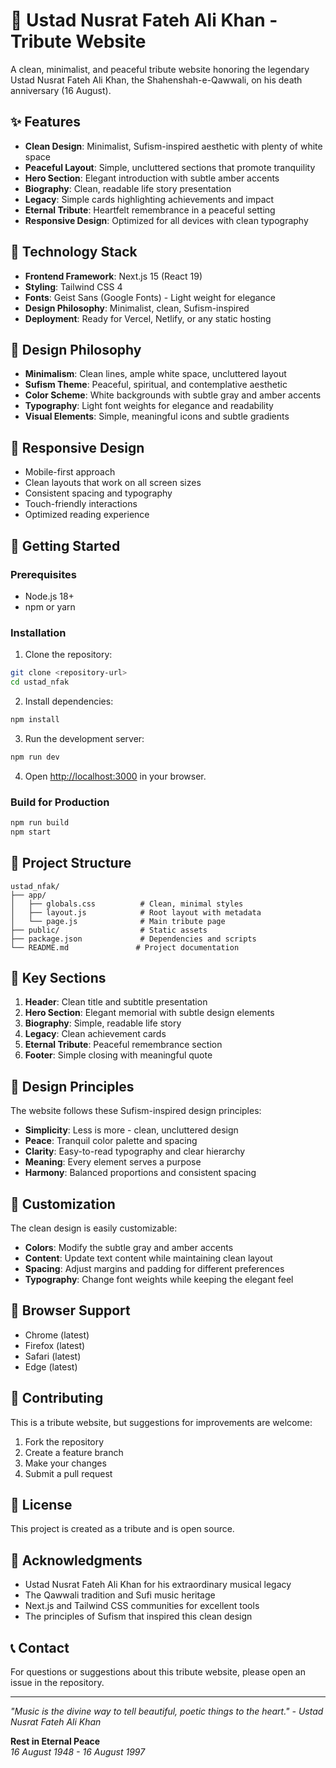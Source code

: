 # 🎵 Ustad Nusrat Fateh Ali Khan - Tribute Website

A clean, minimalist, and peaceful tribute website honoring the legendary Ustad Nusrat Fateh Ali Khan, the Shahenshah-e-Qawwali, on his death anniversary (16 August).

## ✨ Features

- **Clean Design**: Minimalist, Sufism-inspired aesthetic with plenty of white space
- **Peaceful Layout**: Simple, uncluttered sections that promote tranquility
- **Hero Section**: Elegant introduction with subtle amber accents
- **Biography**: Clean, readable life story presentation
- **Legacy**: Simple cards highlighting achievements and impact
- **Eternal Tribute**: Heartfelt remembrance in a peaceful setting
- **Responsive Design**: Optimized for all devices with clean typography

## 🚀 Technology Stack

- **Frontend Framework**: Next.js 15 (React 19)
- **Styling**: Tailwind CSS 4
- **Fonts**: Geist Sans (Google Fonts) - Light weight for elegance
- **Design Philosophy**: Minimalist, clean, Sufism-inspired
- **Deployment**: Ready for Vercel, Netlify, or any static hosting

## 🎨 Design Philosophy

- **Minimalism**: Clean lines, ample white space, uncluttered layout
- **Sufism Theme**: Peaceful, spiritual, and contemplative aesthetic
- **Color Scheme**: White backgrounds with subtle gray and amber accents
- **Typography**: Light font weights for elegance and readability
- **Visual Elements**: Simple, meaningful icons and subtle gradients

## 📱 Responsive Design

- Mobile-first approach
- Clean layouts that work on all screen sizes
- Consistent spacing and typography
- Touch-friendly interactions
- Optimized reading experience

## 🚀 Getting Started

### Prerequisites

- Node.js 18+ 
- npm or yarn

### Installation

1. Clone the repository:
```bash
git clone <repository-url>
cd ustad_nfak
```

2. Install dependencies:
```bash
npm install
```

3. Run the development server:
```bash
npm run dev
```

4. Open [http://localhost:3000](http://localhost:3000) in your browser.

### Build for Production

```bash
npm run build
npm start
```

## 📁 Project Structure

```
ustad_nfak/
├── app/
│   ├── globals.css          # Clean, minimal styles
│   ├── layout.js            # Root layout with metadata
│   └── page.js              # Main tribute page
├── public/                  # Static assets
├── package.json             # Dependencies and scripts
└── README.md               # Project documentation
```

## 🎯 Key Sections

1. **Header**: Clean title and subtitle presentation
2. **Hero Section**: Elegant memorial with subtle design elements
3. **Biography**: Simple, readable life story
4. **Legacy**: Clean achievement cards
5. **Eternal Tribute**: Peaceful remembrance section
6. **Footer**: Simple closing with meaningful quote

## 🌟 Design Principles

The website follows these Sufism-inspired design principles:

- **Simplicity**: Less is more - clean, uncluttered design
- **Peace**: Tranquil color palette and spacing
- **Clarity**: Easy-to-read typography and clear hierarchy
- **Meaning**: Every element serves a purpose
- **Harmony**: Balanced proportions and consistent spacing

## 🌟 Customization

The clean design is easily customizable:

- **Colors**: Modify the subtle gray and amber accents
- **Content**: Update text content while maintaining clean layout
- **Spacing**: Adjust margins and padding for different preferences
- **Typography**: Change font weights while keeping the elegant feel

## 📱 Browser Support

- Chrome (latest)
- Firefox (latest)
- Safari (latest)
- Edge (latest)

## 🤝 Contributing

This is a tribute website, but suggestions for improvements are welcome:

1. Fork the repository
2. Create a feature branch
3. Make your changes
4. Submit a pull request

## 📄 License

This project is created as a tribute and is open source.

## 🙏 Acknowledgments

- Ustad Nusrat Fateh Ali Khan for his extraordinary musical legacy
- The Qawwali tradition and Sufi music heritage
- Next.js and Tailwind CSS communities for excellent tools
- The principles of Sufism that inspired this clean design

## 📞 Contact

For questions or suggestions about this tribute website, please open an issue in the repository.

---

*"Music is the divine way to tell beautiful, poetic things to the heart." - Ustad Nusrat Fateh Ali Khan*

**Rest in Eternal Peace**  
*16 August 1948 - 16 August 1997*
